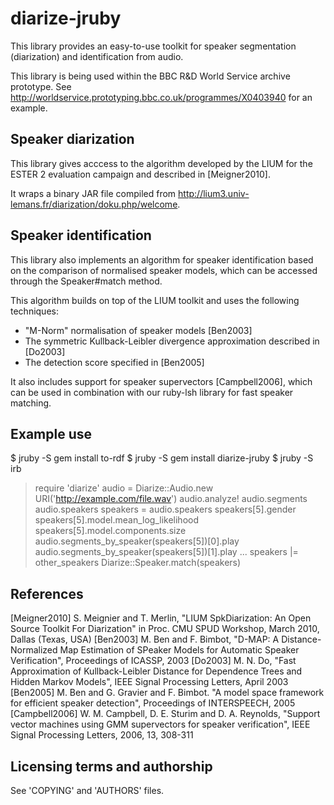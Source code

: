 diarize-jruby
=============

This library provides an easy-to-use toolkit for speaker
segmentation (diarization) and identification from audio.

This library is being used within the BBC R&D World Service archive prototype.
See http://worldservice.prototyping.bbc.co.uk/programmes/X0403940 for
an example.

Speaker diarization
-------------------

This library gives acccess to the algorithm developed by the LIUM 
for the ESTER 2 evaluation campaign and described in [Meigner2010].


It wraps a binary JAR file compiled from 
http://lium3.univ-lemans.fr/diarization/doku.php/welcome.


Speaker identification
----------------------

This library also implements an algorithm for speaker identification
based on the comparison of normalised speaker models, which can be 
accessed through the Speaker#match method.

This algorithm builds on top of the LIUM toolkit and uses the following techniques:

 * "M-Norm" normalisation of speaker models [Ben2003]
 * The symmetric Kullback-Leibler divergence approximation described in [Do2003]
 * The detection score specified in [Ben2005] 

It also includes support for speaker supervectors [Campbell2006], which can be used
in combination with our ruby-lsh library for fast speaker matching.

Example use
-----------

  $ jruby -S gem install to-rdf
  $ jruby -S gem install diarize-jruby
  $ jruby -S irb
  > require 'diarize'
  > audio = Diarize::Audio.new URI('http://example.com/file.wav')
  > audio.analyze!
  > audio.segments
  > audio.speakers
  > speakers = audio.speakers
  > speakers[5].gender
  > speakers[5].model.mean\_log\_likelihood
  > speakers[5].model.components.size
  > audio.segments\_by\_speaker(speakers[5])[0].play
  > audio.segments\_by\_speaker(speakers[5])[1].play
  > ...
  > speakers |= other\_speakers
  > Diarize::Speaker.match(speakers)


References
----------

[Meigner2010] S. Meignier and T. Merlin, "LIUM SpkDiarization: An Open Source Toolkit For Diarization" in Proc. CMU SPUD Workshop, March 2010, Dallas (Texas, USA)
[Ben2003] M. Ben and F. Bimbot, "D-MAP: A Distance-Normalized Map Estimation of SPeaker Models for Automatic Speaker Verification", Proceedings of ICASSP, 2003
[Do2003] M. N. Do, "Fast Approximation of Kullback-Leibler Distance for Dependence Trees and Hidden Markov Models", IEEE Signal Processing Letters, April 2003
[Ben2005] M. Ben and G. Gravier and F. Bimbot. "A model space framework for efficient speaker detection", Proceedings of INTERSPEECH, 2005
[Campbell2006] W. M. Campbell, D. E. Sturim and D. A. Reynolds, "Support vector machines using GMM supervectors for speaker verification", IEEE Signal Processing Letters, 2006, 13, 308-311

Licensing terms and authorship
------------------------------

See 'COPYING' and 'AUTHORS' files.
